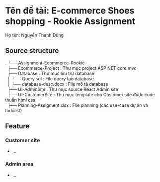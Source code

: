 # Tên đề tài: E-commerce Shoes shopping - Rookie Assignment
Họ tên: Nguyễn Thanh Dũng

## Source structure
.
└── Assignment-Ecommerce-Rookie <br/>
&nbsp;&nbsp;├── Ecommerce-Project       : Thư mục project ASP NET core mvc <br/>
&nbsp;&nbsp;├── Database                :	Thư mục lưu trữ database   <br/>
&nbsp;&nbsp;│&nbsp;└── Query.sql           : File query tạo database		<br/>
&nbsp;&nbsp;│&nbsp;└── database-desc.docx  : File mô tả database		    <br/>
&nbsp;&nbsp;├── UI-AdminSite            : Thư mục source React Admin site    <br/>
&nbsp;&nbsp;├── UI-CustomerSite         : Thư mục template cho Customer site được code thuần html css     <br/>
&nbsp;&nbsp;├── Planning-Assigment.xlsx : File planning (các use-case dự án và todolist)  <br/>


## Feature
### Customer site
-   ...

### Admin area
-   ...

